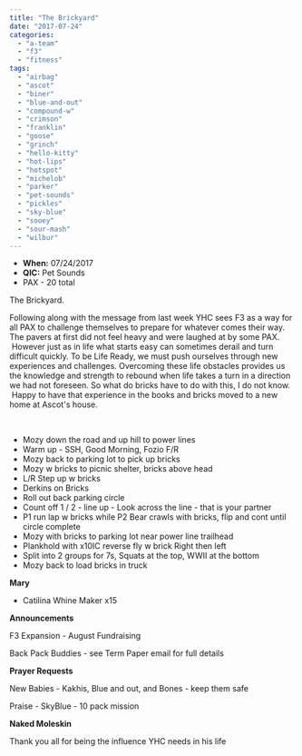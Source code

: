 ```yaml
---
title: "The Brickyard"
date: "2017-07-24"
categories: 
  - "a-team"
  - "f3"
  - "fitness"
tags: 
  - "airbag"
  - "ascot"
  - "biner"
  - "blue-and-out"
  - "compound-w"
  - "crimson"
  - "franklin"
  - "goose"
  - "grinch"
  - "hello-kitty"
  - "hot-lips"
  - "hotspot"
  - "michelob"
  - "parker"
  - "pet-sounds"
  - "pickles"
  - "sky-blue"
  - "sooey"
  - "sour-mash"
  - "wilbur"
---
```


- **When:** 07/24/2017
- **QIC:** Pet Sounds
- PAX - 20 total

The Brickyard.  

Following along with the message from last week YHC sees F3 as a way for all PAX to challenge themselves to prepare for whatever comes their way. The pavers at first did not feel heavy and were laughed at by some PAX.  However just as in life what starts easy can sometimes derail and turn difficult quickly. To be Life Ready, we must push ourselves through new experiences and challenges. Overcoming these life obstacles provides us the knowledge and strength to rebound when life takes a turn in a direction we had not foreseen. So what do bricks have to do with this, I do not know.  Happy to have that experience in the books and bricks moved to a new home at Ascot's house.

 

- Mozy down the road and up hill to power lines
- Warm up - SSH, Good Morning, Fozio F/R
- Mozy back to parking lot to pick up bricks
- Mozy w bricks to picnic shelter, bricks above head
- L/R Step up w bricks
- Derkins on Bricks
- Roll out back parking circle
- Count off 1 / 2 - line up - Look across the line - that is your partner
- P1 run lap w bricks while P2 Bear crawls with bricks, flip and cont until circle complete
- Mozy with bricks to parking lot near power line trailhead
- Plankhold with x10IC reverse fly w brick Right then left
- Split into 2 groups for 7s, Squats at the top, WWII at the bottom
- Mozy back to load bricks in truck

**Mary**

- Catilina Whine Maker x15

**Announcements**

F3 Expansion - August Fundraising

Back Pack Buddies - see Term Paper email for full details

**Prayer Requests**

New Babies - Kakhis, Blue and out, and Bones - keep them safe

Praise - SkyBlue - 10 pack mission

**Naked Moleskin**

Thank you all for being the influence YHC needs in his life
